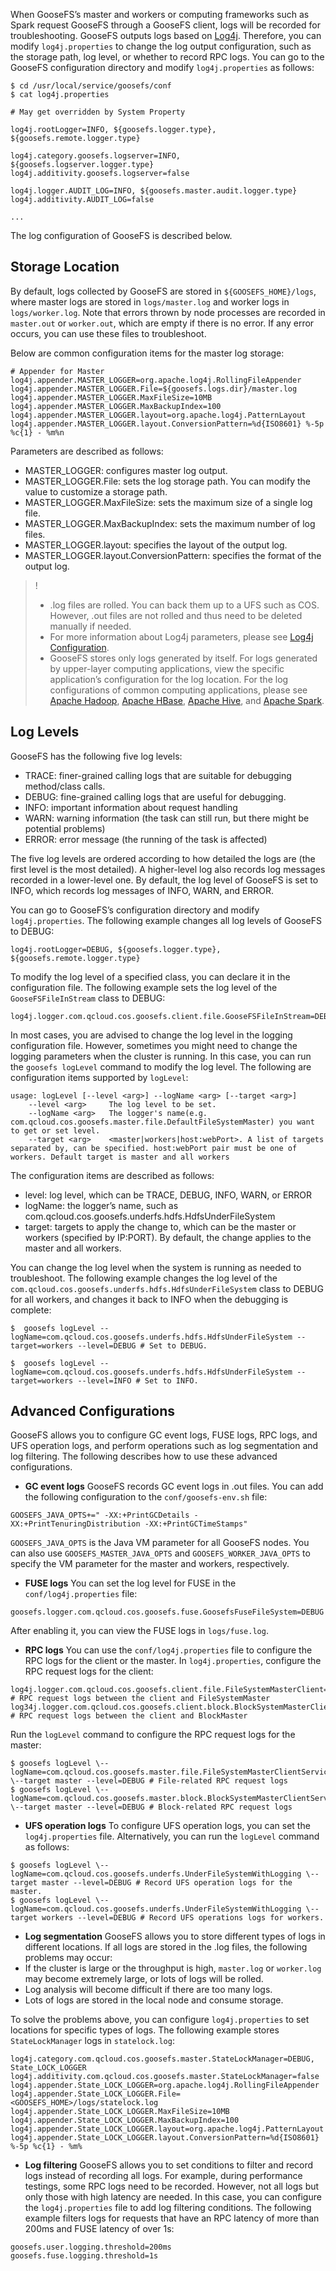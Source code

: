 When GooseFS’s master and workers or computing frameworks such as Spark request GooseFS through a GooseFS client, logs will be recorded for troubleshooting. GooseFS outputs logs based on [Log4j](https://logging.apache.org/log4j/2.x/). Therefore, you can modify `log4j.properties` to change the log output configuration, such as the storage path, log level, or whether to record RPC logs. You can go to the GooseFS configuration directory and modify `log4j.properties` as follows:

```plaintext
$ cd /usr/local/service/goosefs/conf
$ cat log4j.properties

# May get overridden by System Property

log4j.rootLogger=INFO, ${goosefs.logger.type}, ${goosefs.remote.logger.type}

log4j.category.goosefs.logserver=INFO, ${goosefs.logserver.logger.type}
log4j.additivity.goosefs.logserver=false

log4j.logger.AUDIT_LOG=INFO, ${goosefs.master.audit.logger.type}
log4j.additivity.AUDIT_LOG=false

...
```

The log configuration of GooseFS is described below.

## Storage Location

By default, logs collected by GooseFS are stored in `${GOOSEFS_HOME}/logs`, where master logs are stored in `logs/master.log` and worker logs in `logs/worker.log`. Note that errors thrown by node processes are recorded in `master.out` or `worker.out`, which are empty if there is no error. If any error occurs, you can use these files to troubleshoot.

Below are common configuration items for the master log storage:
```plaintext
# Appender for Master
log4j.appender.MASTER_LOGGER=org.apache.log4j.RollingFileAppender
log4j.appender.MASTER_LOGGER.File=${goosefs.logs.dir}/master.log
log4j.appender.MASTER_LOGGER.MaxFileSize=10MB
log4j.appender.MASTER_LOGGER.MaxBackupIndex=100
log4j.appender.MASTER_LOGGER.layout=org.apache.log4j.PatternLayout
log4j.appender.MASTER_LOGGER.layout.ConversionPattern=%d{ISO8601} %-5p %c{1} - %m%n
```

Parameters are described as follows:
- MASTER_LOGGER: configures master log output.
- MASTER_LOGGER.File: sets the log storage path. You can modify the value to customize a storage path.
- MASTER_LOGGER.MaxFileSize: sets the maximum size of a single log file.
- MASTER_LOGGER.MaxBackupIndex: sets the maximum number of log files.
- MASTER_LOGGER.layout: specifies the layout of the output log.
- MASTER_LOGGER.layout.ConversionPattern: specifies the format of the output log.

>!
> - .log files are rolled. You can back them up to a UFS such as COS. However, .out files are not rolled and thus need to be deleted manually if needed.
> - For more information about Log4j parameters, please see [Log4j Configuration](https://logging.apache.org/log4j/2.x/manual/configuration.html).
> - GooseFS stores only logs generated by itself. For logs generated by upper-layer computing applications, view the specific application’s configuration for the log location. For the log configurations of common computing applications, please see [Apache Hadoop](https://docs.alluxio.io/os/user/stable/en/compute/Hadoop-MapReduce.html#logging-configuration), [Apache HBase](https://docs.alluxio.io/os/user/stable/en/compute/HBase.html#logging-configuration), [Apache Hive](https://docs.alluxio.io/os/user/stable/en/compute/Hive.html#logging-configuration), and [Apache Spark](https://docs.alluxio.io/os/user/stable/en/compute/Spark.html#logging-configuration).
> 

## Log Levels

GooseFS has the following five log levels:
- TRACE: finer-grained calling logs that are suitable for debugging method/class calls.
- DEBUG: fine-grained calling logs that are useful for debugging.
- INFO: important information about request handling
- WARN: warning information (the task can still run, but there might be potential problems)
- ERROR: error message (the running of the task is affected)

The five log levels are ordered according to how detailed the logs are (the first level is the most detailed). A higher-level log also records log messages recorded in a lower-level one. By default, the log level of GooseFS is set to INFO, which records log messages of INFO, WARN, and ERROR.

You can go to GooseFS’s configuration directory and modify `log4j.properties`. The following example changes all log levels of GooseFS to DEBUG:

```plaintext
log4j.rootLogger=DEBUG, ${goosefs.logger.type}, ${goosefs.remote.logger.type}
```

To modify the log level of a specified class, you can declare it in the configuration file. The following example sets the log level of the `GooseFSFileInStream` class to DEBUG:

```plaintext
log4j.logger.com.qcloud.cos.goosefs.client.file.GooseFSFileInStream=DEBUG
```

In most cases, you are advised to change the log level in the logging configuration file. However, sometimes you might need to change the logging parameters when the cluster is running. In this case, you can run the `goosefs logLevel` command to modify the log level. The following are configuration items supported by `logLevel`:

```plaintext
usage: logLevel [--level <arg>] --logName <arg> [--target <arg>]
    --level <arg>     The log level to be set.
    --logName <arg>   The logger's name(e.g. com.qcloud.cos.goosefs.master.file.DefaultFileSystemMaster) you want to get or set level.
    --target <arg>    <master|workers|host:webPort>. A list of targets separated by, can be specified. host:webPort pair must be one of workers. Default target is master and all workers
```


The configuration items are described as follows:

- level: log level, which can be TRACE, DEBUG, INFO, WARN, or ERROR
- logName: the logger’s name, such as com.qcloud.cos.goosefs.underfs.hdfs.HdfsUnderFileSystem
- target: targets to apply the change to, which can be the master or workers (specified by IP:PORT). By default, the change applies to the master and all workers.

You can change the log level when the system is running as needed to troubleshoot. The following example changes the log level of the `com.qcloud.cos.goosefs.underfs.hdfs.HdfsUnderFileSystem` class to DEBUG for all workers, and changes it back to INFO when the debugging is complete:

```plaintext
$  goosefs logLevel --logName=com.qcloud.cos.goosefs.underfs.hdfs.HdfsUnderFileSystem --target=workers --level=DEBUG # Set to DEBUG.

$  goosefs logLevel --logName=com.qcloud.cos.goosefs.underfs.hdfs.HdfsUnderFileSystem --target=workers --level=INFO # Set to INFO.
```

## Advanced Configurations

GooseFS allows you to configure GC event logs, FUSE logs, RPC logs, and UFS operation logs, and perform operations such as log segmentation and log filtering. The following describes how to use these advanced configurations.

- **GC event logs**
GooseFS records GC event logs in .out files. You can add the following configuration to the `conf/goosefs-env.sh` file:
```plaintext
GOOSEFS_JAVA_OPTS+=" -XX:+PrintGCDetails -XX:+PrintTenuringDistribution -XX:+PrintGCTimeStamps"
```
 `GOOSEFS_JAVA_OPTS` is the Java VM parameter for all GooseFS nodes. You can also use `GOOSEFS_MASTER_JAVA_OPTS` and `GOOSEFS_WORKER_JAVA_OPTS` to specify the VM parameter for the master and workers, respectively.
- **FUSE logs**
You can set the log level for FUSE in the `conf/log4j.properties` file:
```plaintext
goosefs.logger.com.qcloud.cos.goosefs.fuse.GoosefsFuseFileSystem=DEBUG
```
 After enabling it, you can view the FUSE logs in `logs/fuse.log`. 
- **RPC logs**
You can use the `conf/log4j.properties` file to configure the RPC logs for the client or the master.
In `log4j.properties`, configure the RPC request logs for the client:
```plaintext
log4j.logger.com.qcloud.cos.goosefs.client.file.FileSystemMasterClient=DEBUG # RPC request logs between the client and FileSystemMaster
log34j.logger.com.qcloud.cos.goosefs.client.block.BlockSystemMasterClient=DEBUG # RPC request logs between the client and BlockMaster
```
 Run the `logLevel` command to configure the RPC request logs for the master:
```plaintext
$ goosefs logLevel \--logName=com.qcloud.cos.goosefs.master.file.FileSystemMasterClientServiceHandler \--target master --level=DEBUG # File-related RPC request logs
$ goosefs logLevel \--logName=com.qcloud.cos.goosefs.master.block.BlockSystemMasterClientServiceHandler \--target master --level=DEBUG # Block-related RPC request logs
```
- **UFS operation logs**
To configure UFS operation logs, you can set the `log4j.properties` file. Alternatively, you can run the `logLevel` command as follows:
```plaintext
$ goosefs logLevel \--logName=com.qcloud.cos.goosefs.underfs.UnderFileSystemWithLogging \--target master --level=DEBUG # Record UFS operation logs for the master.
$ goosefs logLevel \--logName=com.qcloud.cos.goosefs.underfs.UnderFileSystemWithLogging \--target workers --level=DEBUG # Record UFS operations logs for workers.
```
- **Log segmentation**
GooseFS allows you to store different types of logs in different locations. If all logs are stored in the .log files, the following problems may occur:
 - If the cluster is large or the throughput is high, `master.log` or `worker.log` may become extremely large, or lots of logs will be rolled.
 - Log analysis will become difficult if there are too many logs.
 - Lots of logs are stored in the local node and consume storage.

 To solve the problems above, you can configure `log4j.properties` to set locations for specific types of logs. The following example stores `StateLockManager` logs in `statelock.log`:
```plaintext
log4j.category.com.qcloud.cos.goosefs.master.StateLockManager=DEBUG, State_LOCK_LOGGER
log4j.additivity.com.qcloud.cos.goosefs.master.StateLockManager=false
log4j.appender.State_LOCK_LOGGER=org.apache.log4j.RollingFileAppender
log4j.appender.State_LOCK_LOGGER.File=<GOOSEFS_HOME>/logs/statelock.log
log4j.appender.State_LOCK_LOGGER.MaxFileSize=10MB
log4j.appender.State_LOCK_LOGGER.MaxBackupIndex=100
log4j.appender.State_LOCK_LOGGER.layout=org.apache.log4j.PatternLayout
log4j.appender.State_LOCK_LOGGER.layout.ConversionPattern=%d{ISO8601} %-5p %c{1} - %m%
```
- **Log filtering**
GooseFS allows you to set conditions to filter and record logs instead of recording all logs. For example, during performance testings, some RPC logs need to be recorded. However, not all logs but only those with high latency are needed. In this case, you can configure the `log4j.properties` file to add log filtering conditions. The following example filters logs for requests that have an RPC latency of more than 200ms and FUSE latency of over 1s:
```plaintext
goosefs.user.logging.threshold=200ms
goosefs.fuse.logging.threshold=1s
```
